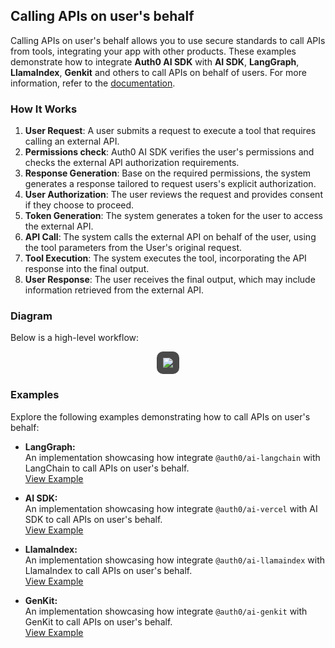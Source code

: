 ## Calling APIs on user's behalf

Calling APIs on user's behalf allows you to use secure standards to call APIs from tools, integrating your app with other products. These examples demonstrate how to integrate **Auth0 AI SDK** with **AI SDK**, **LangGraph**, **LlamaIndex**, **Genkit** and others to call APIs on behalf of users. For more information, refer to the [documentation](https://demo.auth0.ai/docs/call-apis-on-users-behalf).

### How It Works

1. **User Request**: A user submits a request to execute a tool that requires calling an external API.
2. **Permissions check**: Auth0 AI SDK verifies the user's permissions and checks the external API authorization requirements.
3. **Response Generation**: Base on the required permissions, the system generates a response tailored to request users's explicit authorization.
4. **User Authorization**: The user reviews the request and provides consent if they choose to proceed.
5. **Token Generation**: The system generates a token for the user to access the external API.
6. **API Call**: The system calls the external API on behalf of the user, using the tool parameters from the User's original request.
7. **Tool Execution**: The system executes the tool, incorporating the API response into the final output.
8. **User Response**: The user receives the final output, which may include information retrieved from the external API.

### Diagram

Below is a high-level workflow:

<p align="center">
  <img
    style="margin-left: auto; margin-right: auto; padding: 10px; background: #4a4a4a; border-radius: 10px; max-height: 500px;"
    src="https://cdn.auth0.com/website/auth0-lab/ai/sdks/diagrams/calling-apis-on-user-behalf.png"
  />
<p>

### Examples

Explore the following examples demonstrating how to call APIs on user's behalf:

- **LangGraph:**  
   An implementation showcasing how integrate `@auth0/ai-langchain` with LangChain to call APIs on user's behalf.  
   [View Example](/examples/calling-apis/langgraph/)

- **AI SDK:**  
   An implementation showcasing how integrate `@auth0/ai-vercel` with AI SDK to call APIs on user's behalf.  
   [View Example](/demos/nextjs-ai/app/(ai-sdk)/)

- **LlamaIndex:**  
   An implementation showcasing how integrate `@auth0/ai-llamaindex` with LlamaIndex to call APIs on user's behalf.  
   [View Example](/demos/nextjs-ai/app/(llamaindex)/)

- **GenKit:**  
   An implementation showcasing how integrate `@auth0/ai-genkit` with GenKit to call APIs on user's behalf.  
   [View Example](/demos/nextjs-ai/app/(genkit)/)